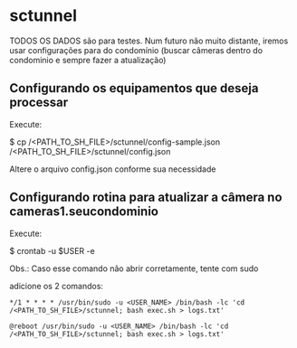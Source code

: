 # sctunnel

TODOS OS DADOS são para testes. Num futuro não muito distante, iremos usar configurações para do condomínio (buscar câmeras dentro do condominio e sempre fazer a atualização)

## Configurando os equipamentos que deseja processar

Execute:

$ cp /<PATH_TO_SH_FILE>/sctunnel/config-sample.json /<PATH_TO_SH_FILE>/sctunnel/config.json

Altere o arquivo config.json conforme sua necessidade

## Configurando rotina para atualizar a câmera no cameras1.seucondominio

Execute:

$ crontab -u $USER -e

Obs.: Caso esse comando não abrir corretamente, tente com sudo

adicione os 2 comandos:

`*/1 * * * * /usr/bin/sudo -u <USER_NAME> /bin/bash -lc 'cd /<PATH_TO_SH_FILE>/sctunnel; bash exec.sh > logs.txt'`

`@reboot /usr/bin/sudo -u <USER_NAME> /bin/bash -lc 'cd /<PATH_TO_SH_FILE>/sctunnel; bash exec.sh > logs.txt'`
